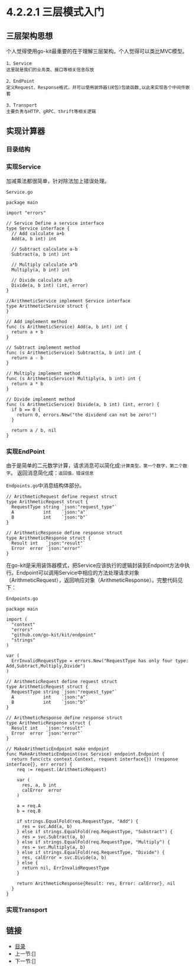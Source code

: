 # 4.2.2.1 三层模式入门

## 三层架构思想

个人觉得使用go-kit最重要的在于理解三层架构。个人觉得可以类比MVC模型。

```text
1、Service 
这里就是我们的业务类、接口等相关信息存放

2、EndPoint
定义Request、Response格式，并可以使用装饰器(闭包)包装函数,以此来实现各个中间件嵌套

3、Transport
主要负责与HTTP、gRPC、thrift等相关逻辑
```

## 实现计算器

### 目录结构

### 实现Service

加减乘法都很简单，针对除法加上错误处理。

`Service.go`

```code
package main

import "errors"

// Service Define a service interface
type Service interface {
  // Add calculate a+b
  Add(a, b int) int

  // Subtract calculate a-b
  Subtract(a, b int) int

  // Multiply calculate a*b
  Multiply(a, b int) int

  // Divide calculate a/b
  Divide(a, b int) (int, error)
}

//ArithmeticService implement Service interface
type ArithmeticService struct {
}

// Add implement method
func (s ArithmeticService) Add(a, b int) int {
  return a + b
}

// Subtract implement method
func (s ArithmeticService) Subtract(a, b int) int {
  return a - b
}

// Multiply implement method
func (s ArithmeticService) Multiply(a, b int) int {
  return a * b
}

// Divide implement method
func (s ArithmeticService) Divide(a, b int) (int, error) {
  if b == 0 {
    return 0, errors.New("the dividend can not be zero!")
  }

  return a / b, nil
}

```

### 实现EndPoint

由于是简单的二元数学计算，请求消息可以简化成:`计算类型，第一个数字，第二个数字`。
返回消息简化成：`返回值，错误信息`

`Endpoints.go`中消息结构体部分。

```code
// ArithmeticRequest define request struct
type ArithmeticRequest struct {
  RequestType string `json:"request_type"`
  A           int    `json:"a"`
  B           int    `json:"b"`
}

// ArithmeticResponse define response struct
type ArithmeticResponse struct {
  Result int   `json:"result"`
  Error  error `json:"error"`
}
```

在go-kit是采用装饰器模式，把Service应该执行的逻辑封装到Endpoint方法中执行。Endpoint可以调用Service中相应的方法处理请求对象（ArithmeticRequest），返回响应对象（ArithmeticResponse）。完整代码见下：

`Endpoints.go`

```code
package main

import (
  "context"
  "errors"
  "github.com/go-kit/kit/endpoint"
  "strings"
)

var (
  ErrInvalidRequestType = errors.New("RequestType has only four type: Add,Subtract,Multiply,Divide")
)

// ArithmeticRequest define request struct
type ArithmeticRequest struct {
  RequestType string `json:"request_type"`
  A           int    `json:"a"`
  B           int    `json:"b"`
}

// ArithmeticResponse define response struct
type ArithmeticResponse struct {
  Result int   `json:"result"`
  Error  error `json:"error"`
}

// MakeArithmeticEndpoint make endpoint
func MakeArithmeticEndpoint(svc Service) endpoint.Endpoint {
  return func(ctx context.Context, request interface{}) (response interface{}, err error) {
    req := request.(ArithmeticRequest)

    var (
      res, a, b int
      calError  error
    )

    a = req.A
    b = req.B

    if strings.EqualFold(req.RequestType, "Add") {
      res = svc.Add(a, b)
    } else if strings.EqualFold(req.RequestType, "Substract") {
      res = svc.Subtract(a, b)
    } else if strings.EqualFold(req.RequestType, "Multiply") {
      res = svc.Multiply(a, b)
    } else if strings.EqualFold(req.RequestType, "Divide") {
      res, calError = svc.Divide(a, b)
    } else {
      return nil, ErrInvalidRequestType
    }

    return ArithmeticResponse{Result: res, Error: calError}, nil
  }
}

```

### 实现Transport

## 链接

- [目录](directory.md)
- 上一节:[]
- 下一节:[]
